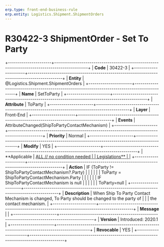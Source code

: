 ```yaml
---
erp.type: front-end-business-rule
erp.entity: Logistics.Shipment.ShipmentOrders
---
```


# R30422-3 ShipmentOrder - Set To Party
+----------------------+-----------------------------------------------------------------------------------------------+
| **Code**             | 30422-3                                                                                       |
+----------------------+-----------------------------------------------------------------------------------------------+
| **Entity**           | @Logistics.Shipment.ShipmentOrders                                                                                 |
+----------------------+-----------------------------------------------------------------------------------------------+
| **Name**             | SetToParty                                                                                    |
+----------------------+-----------------------------------------------------------------------------------------------+
| **Attribute**        | ToParty                                                                                       |
+----------------------+-----------------------------------------------------------------------------------------------+
| **Layer**            | Front-End                                                                                     |
+----------------------+-----------------------------------------------------------------------------------------------+
| **Events**           | AttributeChanged(ShipToPartyContactMechanism)                                                 |
+----------------------+-----------------------------------------------------------------------------------------------+
| **Priority**         | Normal                                                                                        |
+----------------------+-----------------------------------------------------------------------------------------------+
| **Modify**           | YES                                                                                           |
+----------------------+-----------------------------------------------------------------------------------------------+
| **Applicable         | [ALL // no condition needed                                                                   |
| Legislations**       | ](https://confluence.erp.net/display/techdoc/Country+Specific+Functionality)                  |
+----------------------+-----------------------------------------------------------------------------------------------+
| **Action**           | IF (ToParty != ShipToPartyContactMechanism?.Party)                                            |
|                      |                                                                                               |
|                      | ToParty = ShipToPartyContactMechanism.Party                                                   |
|                      |                                                                                               |
|                      | IF ShipToPartyContactMechanism is null                                                        |
|                      |                                                                                               |
|                      | ToParty=null                                                                                  |
+----------------------+-----------------------------------------------------------------------------------------------+
| **Description**      | When Ship To Party Contact Mechanism is changed, To Party should be changed to the party of   |
|                      | the contact mechanism.                                                                        |
+----------------------+-----------------------------------------------------------------------------------------------+
| **Message**          |                                                                                               |
+----------------------+-----------------------------------------------------------------------------------------------+
| **Version**          | Introduced: 2020.1                                                                            |
+----------------------+-----------------------------------------------------------------------------------------------+
| **Revocable**        | YES                                                                                           |
+----------------------+-----------------------------------------------------------------------------------------------+

  

  

  
